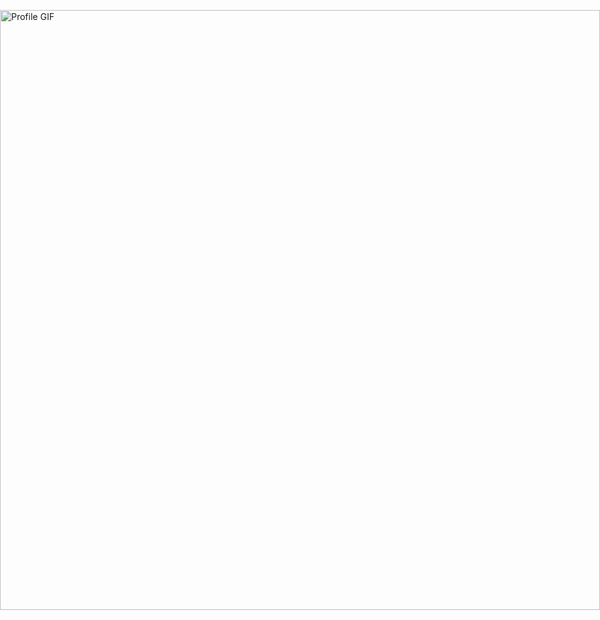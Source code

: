 <!-- Anime-style Banner -->
<div style="position: center; width: 100%; height: 100vh; overflow: hidden;">
  <img src="https://i.pinimg.com/originals/e1/7a/b9/e17ab9681bec36303a67cd0e13a7b170.gif" alt="Profile GIF" style="position: absolute; top: 50%; left: 50%; width: 100vw; height: auto; transform: translate(-50%, -50%)"/>
</div>

<!-- Profile Avatar (Optional) -->
<p align="center">
  <img src="https://i.pinimg.com/originals/20/0f/1f/200f1f655cc019b3747a1e50a26eb4e0.gif" width="160" alt="anime avatar" style="border-radius: 50%;" />
</p>

<!-- Intro Text -->
<h2 align="center">✨ Hi, I'm Ervan 👋</h2>
<p align="center">
  💻 Passionate Web Developer | 🌸 Anime Lover <br>
  I enjoy building websites and watching One Piece at 2 AM 🍜
</p>

---

<!-- Badges -->
<p align="center">
  <a href="https://github.com/ervankhoirul"><img src="https://img.shields.io/github/followers/ervankhoirul?label=GitHub&style=social" /></a>
  <a href="https://linkedin.com/in/ervankhoirul"><img src="https://img.shields.io/badge/LinkedIn-blue?style=flat&logo=linkedin" /></a>
  <a href="mailto:ervan@example.com"><img src="https://img.shields.io/badge/Gmail-D14836?style=flat&logo=gmail&logoColor=white" /></a>
</p>

---

<!-- Skills -->
### ⚙️ Tech Stack
<p align="center">
  <img src="https://skillicons.dev/icons?i=html,css,js,php,laravel,mysql,git" />
</p>

---

<!-- Stats -->
### 📊 My GitHub Stats
<p align="center">
  <img src="https://github-readme-stats.vercel.app/api?username=ervankhoirul&show_icons=true&theme=tokyonight" />
</p>

<p align="center">
  <img src="https://github-readme-streak-stats.herokuapp.com?user=ervankhoirul&theme=tokyonight&date_format=M%20j%5B%2C%20Y%5D" />
</p>

---

<!-- Quote / Footer -->
<p align="center">
  <img src="https://i.pinimg.com/originals/6a/5e/ab/6a5eabf67e38789e37f0f0c9fcfe5bc0.gif" width="300" />
</p>

<p align="center">
  <i>"Code. Sleep. Anime. Repeat."</i>
</p>
